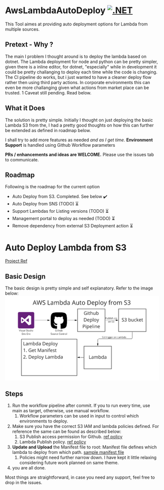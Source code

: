 # AwsLambdaAutoDeploy [![.NET](https://github.com/letsdocoding/AwsLambdaAutoDeploy/actions/workflows/dotnet.yml/badge.svg)](https://github.com/letsdocoding/AwsLambdaAutoDeploy/actions/workflows/dotnet.yml)

This Tool aimes at providing auto deployment options for Lambda from multiple sources. 

## Pretext - Why ? 
The main I problem I thought around  is to deploy the lambda based on dotnet. The Lambda deployment for node and python can be pretty simpler, given there is a inline editor, for dotnet, "especially" while in development it could be pretty challanging to deploy each time while the code is changing. 
The CI pipeline do works, but i just wanted to have a cleaner deploy flow rather then using third party actions. In corporate environments this can even be more challanging given what actions from market place can be trusted. 1 Caveat still pending. Read below.

## What it Does
The solution is pretty simple. Initially  I thought on just deploying the basic Lambda S3 from the, I had a pretty good thoughts on how this can further be extended as defined in roadmap below. 

I shall try to add more features as needed *and as I get time.*
**Environment Support** is handled using Github Workflow parameters

**PRs / enhancements and ideas are WELCOME.** Please use the issues tab to communicate.

## Roadmap
Following is the roadmap for the current option
* Auto Deploy from S3. Completed. See below :heavy_check_mark:
* Auto Deploy from SNS (TODO) :hourglass_flowing_sand:
* Support Lambdas for Listing versions (TODO) :hourglass_flowing_sand:
* Management portal to deploy as needed (TODO) :hourglass_flowing_sand:
* Remove dependency from external S3 Deployment action :hourglass_flowing_sand:


# Auto Deploy Lambda from S3
[Project Ref](src/AwsLambdaAutoDeploy/AwsLambdaAutoDeploy.S3/AwsLambdaAutoDeploy.S3.csproj)
## Basic Design
The basic design is pretty simple and self explanatory. Refer to the image below:
![image](Docs/images/s3-auto-deploy.jpg "AWS Lambda Auto Deploy from S3 Design")

## Steps
1. Run the workflow pipeline after commit. If you to run every time, use main as target, otherwise, use manual workflow.
   1. Workflow parameters can be used in input to control which environments to deploy. 
2. Make sure you have the correct S3 IAM and lambda policies defined. For reference the same can be found as described below:
   1. S3 Publish access permission for Github. [ref policy](src/SupportObjects/Policies/s3-push-from-github.json)
   2. Lambda Publish policy. [ref policy](src/SupportObjects/Policies/default-policy-lambda-publish-from-s3.json)
3. **Update and Upload** the Manifest file to root: Manifest file defines which lambda to deploy from which path. [sample manifest file](src/SupportObjects/Manifest/manifest.json)
   1. Policies might need further narrow down. I have kept it little relaxing considering future work planned on same theme. 
4. you are all done. 

Most things are straightforward, in case you need any support, feel free to drop in the issues.
